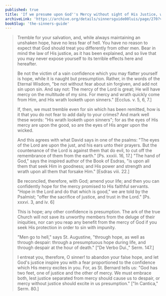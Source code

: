 ```yaml
---
published: true
title: 'If we presume upon God''s Mercy without sight of His Justice, we may be lost to Hell'
archiveLink: 'https://archive.org/details/sinnersguide00luis/page/270?view=theater'
bookSlug: 'the-sinners-guide'
---
```


> Tremble for your salvation, and, while always maintaining an unshaken hope, have no less fear of hell. You have no reason to expect that God should treat you differently from other men. Bear in mind the law of His justice, as it has been explained, and so live that you may never expose yourself to its terrible effects here and hereafter.
>
> Be not the victim of a vain confidence which you may flatter yourself is hope, while it is naught but presumption. Rather, in the words of the Eternal Wisdom, "be not without fear about sin forgiven, and add not sin upon sin. And say not: The mercy of the Lord is great; He will have mercy on the multitude of my sins. For mercy and wrath quickly come from Him, and His wrath looketh upon sinners." [Ecclus. v. 5, 6, 7.]
>
> If, then, we must tremble even for sin which has been remitted, how is it that you do not fear to add daily to your crimes? And mark well these words: "His wrath looketh upon sinners"; for as the eyes of His mercy are upon the good, so are the eyes of His anger upon the wicked.
>
> And this agrees with what David says in one of the psalms: "The eyes of the Lord are upon the just, and his ears unto their prayers. But the countenance of the Lord is against them that do evil, to cut off the remembrance of them from the earth." [Ps. xxxiii. 16, 17.] "The hand of God," says the inspired author of the Book of Esdras, "is upon all them that seek Him in goodness; and His power and strength and wrath upon all them that forsake Him." [Esdras viii. 22.]
>
> Be reconciled, therefore, with God; amend your life; and then you can confidently hope for the mercy promised to His faithful servants. "Hope in the Lord and do that which is good," we are told by the Psalmist; "offer the sacrifice of justice, and trust in the Lord." [Ps. xxxvi. 3, and iv. 6]
>
> This is hope; any other confidence is presumption. The ark of the true Church will not save its unworthy members from the deluge of their iniquities, nor can you reap any benefit from the mercy of God if you seek His protection in order to sin with impunity.
>
> "Men go to hell," says St. Augustine, "through hope, as well as through despair: through a presumptuous hope during life, and through despair at the hour of death." ["De Verbo Dui.," Serm. 147.]
>
> I entreat you, therefore, O sinner! to abandon your false hope, and let God's justice inspire you with a fear proportioned to the confidence which His mercy excites in you. For, as St. Bernard tells us: "God has two feet, one of justice and the other of mercy. We must embrace both, lest justice separated from mercy should cause us to despair, or mercy without justice should excite in us presumption." ["In Cantica," Serm. 80.]